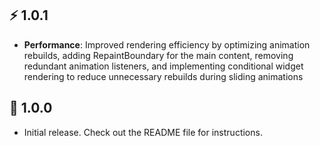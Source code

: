 ## ⚡️ 1.0.1

- **Performance**: Improved rendering efficiency by optimizing animation rebuilds, adding RepaintBoundary for the main content, removing redundant animation listeners, and implementing conditional widget rendering to reduce unnecessary rebuilds during sliding animations

## 🎉 1.0.0

- Initial release. Check out the README file for instructions.
